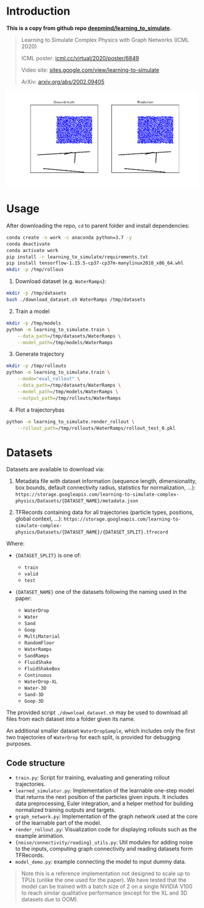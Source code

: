 # Introduction

**This is a copy from github repo [deepmind/learning_to_simulate](https://github.com/deepmind/deepmind-research/tree/master/learning_to_simulate).**

> Learning to Simulate Complex Physics with Graph Networks (ICML 2020)
> 
> ICML poster: [icml.cc/virtual/2020/poster/6849](https://icml.cc/virtual/2020/poster/6849)
> 
> Video site: [sites.google.com/view/learning-to-simulate](https://sites.google.com/view/learning-to-simulate)
> 
> ArXiv: [arxiv.org/abs/2002.09405](https://arxiv.org/abs/2002.09405)

![gif](images/water_ramps_rollout.gif)

# Usage

After downloading the repo, `cd` to parent folder and install dependencies:

```bash
conda create -n work -c anaconda python=3.7 -y
conda deactivate
conda activate work
pip install -r learning_to_simulate/requirements.txt
pip install tensorflow-1.15.5-cp37-cp37m-manylinux2010_x86_64.whl
mkdir -p /tmp/rollous
```

1. Download dataset (e.g. `WaterRamps`):

```bash
mkdir -p /tmp/datasets
bash ./download_dataset.sh WaterRamps /tmp/datasets
```

2. Train a model

```bash
mkdir -p /tmp/models
python -m learning_to_simulate.train \
    --data_path=/tmp/datasets/WaterRamps \
    --model_path=/tmp/models/WaterRamps
```

3. Generate trajectory

```bash
mkdir -p /tmp/rollouts
python -m learning_to_simulate.train \
    --mode="eval_rollout" \
    --data_path=/tmp/datasets/WaterRamps \
    --model_path=/tmp/models/WaterRamps \
    --output_path=/tmp/rollouts/WaterRamps
```

4. Plot a trajectorybas

```bash
python -m learning_to_simulate.render_rollout \
    --rollout_path=/tmp/rollouts/WaterRamps/rollout_test_0.pkl
```

# Datasets

Datasets are available to download via:

1. Metadata file with dataset information (sequence length, dimensionality, box bounds, default connectivity radius, statistics for normalization, ...): `https://storage.googleapis.com/learning-to-simulate-complex-physics/Datasets/{DATASET_NAME}/metadata.json`

2. TFRecords containing data for all trajectories (particle types, positions, global context, ...): `https://storage.googleapis.com/learning-to-simulate-complex-physics/Datasets/{DATASET_NAME}/{DATASET_SPLIT}.tfrecord`

Where:

* `{DATASET_SPLIT}` is one of:
  
  * `train`
  * `valid`
  * `test`

* `{DATASET_NAME}` one of the datasets following the naming used in the paper:
  
  * `WaterDrop`
  * `Water`
  * `Sand`
  * `Goop`
  * `MultiMaterial`
  * `RandomFloor`
  * `WaterRamps`
  * `SandRamps`
  * `FluidShake`
  * `FluidShakeBox`
  * `Continuous`
  * `WaterDrop-XL`
  * `Water-3D`
  * `Sand-3D`
  * `Goop-3D`

The provided script `./download_dataset.sh` may be used to download all files from each dataset into a folder given its name.

An additional smaller dataset `WaterDropSample`, which includes only the first two trajectories of `WaterDrop` for each split, is provided for debugging purposes.

## Code structure

* `train.py`: Script for training, evaluating and generating rollout trajectories.
* `learned_simulator.py`: Implementation of the learnable one-step model that returns the next position of the particles given inputs. It includes data preprocessing, Euler integration, and a helper method for building normalized training outputs and targets.
* `graph_network.py`: Implementation of the graph network used at the core of the learnable part of the model.
* `render_rollout.py`: Visualization code for displaying rollouts such as the example animation.
* `{noise/connectivity/reading}_utils.py`: Util modules for adding noise to the inputs, computing graph connectivity and reading datasets form TFRecords.
* `model_demo.py`: example connecting the model to input dummy data.

> Note this is a reference implementation not designed to scale up to TPUs (unlike the one used for the paper). We have tested that the model can be trained with a batch size of 2 on a single NVIDIA V100 to reach similar qualitative performance (except for the XL and 3D datasets due to OOM).
